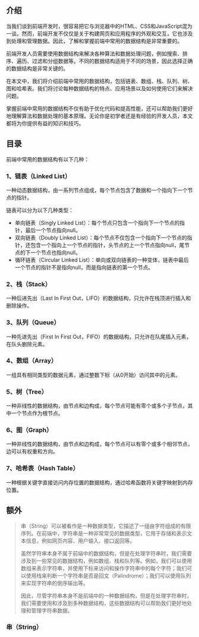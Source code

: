 ## 介绍

当我们谈到前端开发时，很容易把它与浏览器中的HTML、CSS和JavaScript混为一谈。然而，前端开发不仅仅是关于构建网页和应用程序的外观和交互，它也涉及到处理和管理数据。因此，了解和掌握前端中常用的数据结构是非常重要的。

前端开发人员需要使用数据结构来解决各种算法和数据处理问题，例如搜索、排序、遍历、过滤和分组数据等。不同的数据结构适用于不同的场景，因此选择正确的数据结构是非常关键的。

在本文中，我们将介绍前端中常用的数据结构，包括链表、数组、栈、队列、树、图和哈希表。我们将讨论每种数据结构的特点、应用场景以及如何使用它们来解决问题。

掌握前端中常用的数据结构不仅有助于优化代码和提高性能，还可以帮助我们更好地理解算法和数据处理的基本原理。无论你是初学者还是有经验的开发人员，本文都将为你提供有益的知识和技巧。

## 目录

前端中常用的数据结构有以下几种：

### 1、链表（Linked List）

一种动态数据结构，由一系列节点组成，每个节点包含了数据和一个指向下一个节点的指针。

链表可以分为以下几种类型：

- 单向链表（Singly Linked List）：每个节点只包含一个指向下一个节点的指针，最后一个节点指向null。
- 双向链表（Doubly Linked List）：每个节点不仅包含一个指向下一个节点的指针，还包含一个指向上一个节点的指针，头节点的上一个节点指向null，尾节点的下一个节点也指向null。
- 循环链表（Circular Linked List）：单向或双向链表的一种变体，链表中最后一个节点的指针不是指向null，而是指向链表的第一个节点。

### 2、栈（Stack）

一种后进先出（Last In First Out，LIFO）的数据结构，只允许在栈顶进行插入和删除操作。

### 3、队列（Queue）

一种先进先出（First In First Out，FIFO）的数据结构，只允许在队尾插入元素，在队头删除元素。

### 4、数组（Array）

一组具有相同类型的数据元素，通过整数下标（从0开始）访问其中的元素。

### 5、树（Tree）

一种非线性的数据结构，由节点和边构成，每个节点可能有零个或多个子节点，其中一个节点作为根节点。

### 6、图（Graph）

一种非线性的数据结构，由节点和边构成，每个节点可以有零个或多个相邻节点，边可以有权重和方向。

### 7、哈希表（Hash Table）

一种根据关键字直接访问内存位置的数据结构，通过哈希函数将关键字映射到内存位置。

## 额外

> 串（String）可以被看作是一种数据类型，它描述了一组由字符组成的有限序列。在前端中，字符串是一种非常常见的数据类型，它用于存储和表示文本信息，例如网页内容、用户输入、接口返回等。
>
> 虽然字符串本身不属于前端中的数据结构，但是在处理字符串时，我们需要涉及到一些常见的数据结构，例如数组、栈和队列等。例如，我们可以使用数组来表示字符串，并使用下标来访问和操作字符串中的每个字符；我们可以使用栈来判断一个字符串是否是回文（Palindrome）；我们可以使用队列来实现字符串的倒序输出等。
>
> 因此，尽管字符串本身不是前端中的一种数据结构，但是在处理字符串时，我们需要使用和涉及到多种数据结构，这些数据结构可以帮助我们更好地处理和管理字符串数据。

### 串（String）
